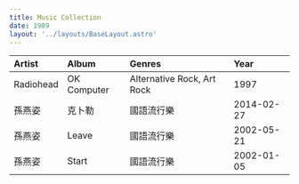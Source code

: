 ```yaml
---
title: Music Collection
date: 1989
layout: '../layouts/BaseLayout.astro'
---
```


| Artist  | Album | Genres | Year | 
|:---------|:--|:----|:----------|
| Radiohead | OK Computer | Alternative Rock, Art Rock | 1997 |
| 孫燕姿 | 克卜勒 | 國語流行樂 | 2014-02-27 |
| 孫燕姿 | Leave | 國語流行樂 | 2002-05-21 |
| 孫燕姿 | Start | 國語流行樂 | 2002-01-05 |
